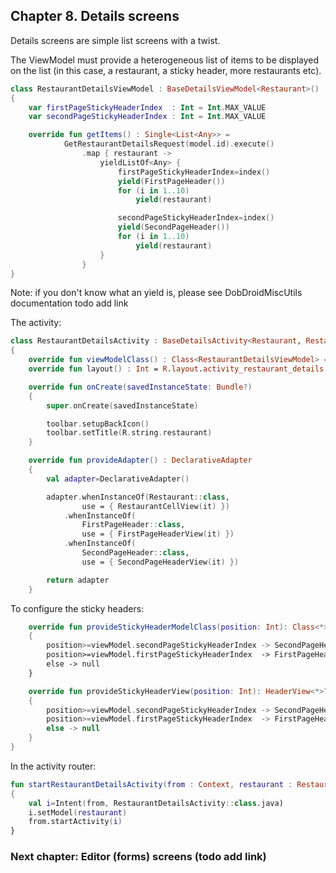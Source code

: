 ## Chapter 8. Details screens

Details screens are simple list screens with a twist.

The ViewModel must provide a heterogeneous list of items to be displayed on the list (in this case, a restaurant, a sticky header, more restaurants etc). 

```kotlin
class RestaurantDetailsViewModel : BaseDetailsViewModel<Restaurant>()
{
    var firstPageStickyHeaderIndex  : Int = Int.MAX_VALUE
    var secondPageStickyHeaderIndex : Int = Int.MAX_VALUE

    override fun getItems() : Single<List<Any>> =
            GetRestaurantDetailsRequest(model.id).execute()
                .map { restaurant ->
                    yieldListOf<Any> {
                        firstPageStickyHeaderIndex=index()
                        yield(FirstPageHeader())
                        for (i in 1..10)
                            yield(restaurant)

                        secondPageStickyHeaderIndex=index()
                        yield(SecondPageHeader())
                        for (i in 1..10)
                            yield(restaurant)
                    }
                }
}
```

Note: if you don't know what an yield is, please see DobDroidMiscUtils documentation todo add link

The activity:

```kotlin
class RestaurantDetailsActivity : BaseDetailsActivity<Restaurant, RestaurantDetailsViewModel, DeclarativeAdapter>()
{
    override fun viewModelClass() : Class<RestaurantDetailsViewModel> = RestaurantDetailsViewModel::class.java
    override fun layout() : Int = R.layout.activity_restaurant_details

    override fun onCreate(savedInstanceState: Bundle?)
    {
        super.onCreate(savedInstanceState)

        toolbar.setupBackIcon()
        toolbar.setTitle(R.string.restaurant)
    }

    override fun provideAdapter() : DeclarativeAdapter
    {
        val adapter=DeclarativeAdapter()

        adapter.whenInstanceOf(Restaurant::class,
                use = { RestaurantCellView(it) })
            .whenInstanceOf(
                FirstPageHeader::class,
                use = { FirstPageHeaderView(it) })
            .whenInstanceOf(
                SecondPageHeader::class,
                use = { SecondPageHeaderView(it) })

        return adapter
    }
```

To configure the sticky headers:

```kotlin
    override fun provideStickyHeaderModelClass(position: Int): Class<*>? = when
    {
        position>=viewModel.secondPageStickyHeaderIndex -> SecondPageHeader::class.java
        position>=viewModel.firstPageStickyHeaderIndex  -> FirstPageHeader::class.java
        else -> null
    }

    override fun provideStickyHeaderView(position: Int): HeaderView<*>? = when
    {
        position>=viewModel.secondPageStickyHeaderIndex -> SecondPageHeaderView(this)
        position>=viewModel.firstPageStickyHeaderIndex  -> FirstPageHeaderView(this)
        else -> null
    }
}
```

In the activity router:

```kotlin
fun startRestaurantDetailsActivity(from : Context, restaurant : Restaurant)
{
    val i=Intent(from, RestaurantDetailsActivity::class.java)
    i.setModel(restaurant)
    from.startActivity(i)
}
```

### Next chapter: Editor (forms) screens (todo add link)
